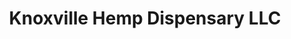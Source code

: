 ---
title: "Knoxville Hemp Dispensary LLC"
url: /knoxville/knoxville-hemp-dispensary-llc/
shop: cannabis
---